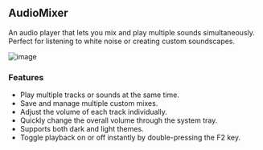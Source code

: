 ## AudioMixer

An audio player that lets you mix and play multiple sounds simultaneously. Perfect for listening to white noise or creating custom soundscapes.

![image](https://github.com/user-attachments/assets/b25796b0-abf7-4a65-ab50-f8bba27e895e)

### Features
- Play multiple tracks or sounds at the same time.  
- Save and manage multiple custom mixes.  
- Adjust the volume of each track individually.  
- Quickly change the overall volume through the system tray.  
- Supports both dark and light themes.  
- Toggle playback on or off instantly by double-pressing the F2 key.  
